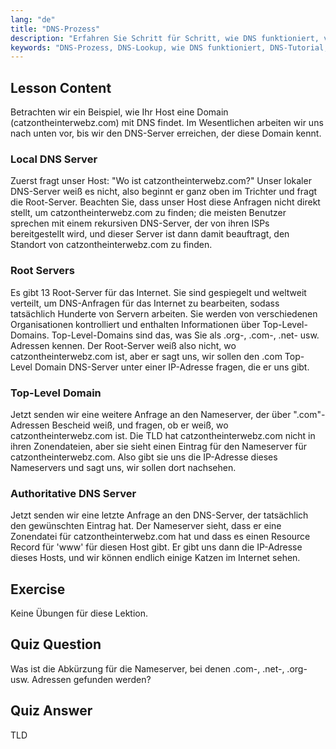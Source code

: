```yaml
---
lang: "de"
title: "DNS-Prozess"
description: "Erfahren Sie Schritt für Schritt, wie DNS funktioniert, von Root-Servern bis hin zu autoritativem DNS. Verstehen Sie den DNS-Lookup-Prozess für Anfänger und fortgeschrittene Benutzer."
keywords: "DNS-Prozess, DNS-Lookup, wie DNS funktioniert, DNS-Tutorial, DNS für Anfänger, Linux DNS, TLD, Root-Server"
---
```


## Lesson Content

Betrachten wir ein Beispiel, wie Ihr Host eine Domain (catzontheinterwebz.com) mit DNS findet. Im Wesentlichen arbeiten wir uns nach unten vor, bis wir den DNS-Server erreichen, der diese Domain kennt.

### Local DNS Server

Zuerst fragt unser Host: "Wo ist catzontheinterwebz.com?" Unser lokaler DNS-Server weiß es nicht, also beginnt er ganz oben im Trichter und fragt die Root-Server. Beachten Sie, dass unser Host diese Anfragen nicht direkt stellt, um catzontheinterwebz.com zu finden; die meisten Benutzer sprechen mit einem rekursiven DNS-Server, der von ihren ISPs bereitgestellt wird, und dieser Server ist dann damit beauftragt, den Standort von catzontheinterwebz.com zu finden.

### Root Servers

Es gibt 13 Root-Server für das Internet. Sie sind gespiegelt und weltweit verteilt, um DNS-Anfragen für das Internet zu bearbeiten, sodass tatsächlich Hunderte von Servern arbeiten. Sie werden von verschiedenen Organisationen kontrolliert und enthalten Informationen über Top-Level-Domains. Top-Level-Domains sind das, was Sie als .org-, .com-, .net- usw. Adressen kennen. Der Root-Server weiß also nicht, wo catzontheinterwebz.com ist, aber er sagt uns, wir sollen den .com Top-Level Domain DNS-Server unter einer IP-Adresse fragen, die er uns gibt.

### Top-Level Domain

Jetzt senden wir eine weitere Anfrage an den Nameserver, der über ".com"-Adressen Bescheid weiß, und fragen, ob er weiß, wo catzontheinterwebz.com ist. Die TLD hat catzontheinterwebz.com nicht in ihren Zonendateien, aber sie sieht einen Eintrag für den Nameserver für catzontheinterwebz.com. Also gibt sie uns die IP-Adresse dieses Nameservers und sagt uns, wir sollen dort nachsehen.

### Authoritative DNS Server

Jetzt senden wir eine letzte Anfrage an den DNS-Server, der tatsächlich den gewünschten Eintrag hat. Der Nameserver sieht, dass er eine Zonendatei für catzontheinterwebz.com hat und dass es einen Resource Record für 'www' für diesen Host gibt. Er gibt uns dann die IP-Adresse dieses Hosts, und wir können endlich einige Katzen im Internet sehen.

## Exercise

Keine Übungen für diese Lektion.

## Quiz Question

Was ist die Abkürzung für die Nameserver, bei denen .com-, .net-, .org- usw. Adressen gefunden werden?

## Quiz Answer

TLD
